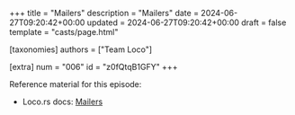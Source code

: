 +++
title = "Mailers"
description = "Mailers"
date = 2024-06-27T09:20:42+00:00
updated = 2024-06-27T09:20:42+00:00
draft = false
template = "casts/page.html"

[taxonomies]
authors = ["Team Loco"]

[extra]
num = "006"
id = "z0fQtqB1GFY"
+++

Reference material for this episode:

* Loco.rs docs: [Mailers](https://loco.rs/docs/the-app/mailers/)
